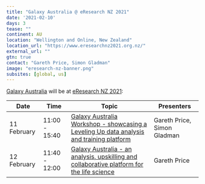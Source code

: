 ```yaml
---
title: "Galaxy Australia @ eResearch NZ 2021"
date: '2021-02-10'
days: 3
tease: ""
continent: AU
location: "Wellington and Online, New Zealand"
location_url: "https://www.eresearchnz2021.org.nz/"
external_url: ""
gtn: true
contact: "Gareth Price, Simon Gladman"
image: "eresearch-nz-banner.png"
subsites: [global, us]
---
```


[Galaxy Australia](https://usegalaxy.org.au/) will be at [eResearch NZ 2021](https://www.eresearchnz2021.org.nz/):

| Date | Time | Topic | Presenters |
| --- | --- | --- | --- |
| 11 February | 11:00 - 15:40 | [Galaxy Australia Workshop - showcasing a Leveling Up data analysis and training platform](https://cpb-ap-se2.wpmucdn.com/blogs.auckland.ac.nz/dist/e/748/files/2021/02/Abstract-Booklet-2.pdf#page=87) | Gareth Price, Simon Gladman |
| 12 February | 11:40 - 12:00 | [Galaxy Australia - an analysis, upskilling and collaborative platform for the life science](https://cpb-ap-se2.wpmucdn.com/blogs.auckland.ac.nz/dist/e/748/files/2021/02/Abstract-Booklet-2.pdf#page=85) | Gareth Price |
